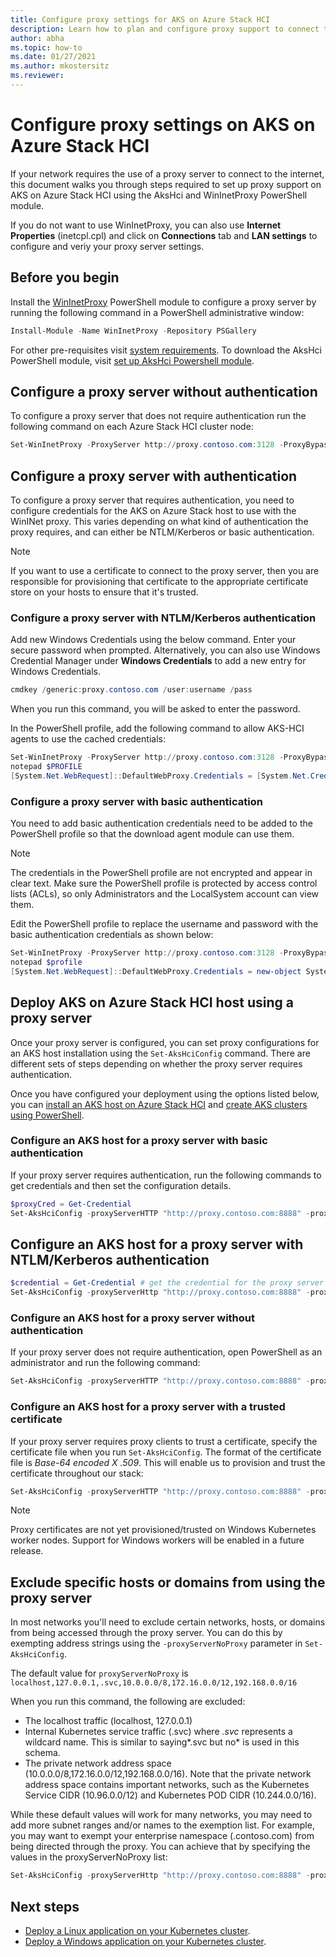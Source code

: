 ```yaml
---
title: Configure proxy settings for AKS on Azure Stack HCI
description: Learn how to plan and configure proxy support to connect to the internet.
author: abha
ms.topic: how-to
ms.date: 01/27/2021
ms.author: mkostersitz
ms.reviewer: 
---
```


# Configure proxy settings on AKS on Azure Stack HCI

If your network requires the use of a proxy server to connect to the internet, this document walks you through steps required to set up proxy support on AKS on Azure Stack HCI using the AksHci and WinInetProxy PowerShell module. 

If you do not want to use WinInetProxy, you can also use **Internet Properties** (inetcpl.cpl) and click on **Connections** tab and **LAN settings** to configure and veriy your proxy server settings.


## Before you begin

Install the [WinInetProxy](https://www.powershellgallery.com/packages/WinInetProxy/0.1.0) PowerShell module to configure a proxy server by running the following command in a PowerShell administrative window:

```Powershell
Install-Module -Name WinInetProxy -Repository PSGallery
```

For other pre-requisites visit [system requirements](./system-requirements.md). To download the AksHci PowerShell module, visit [set up AksHci Powershell module](./setup-powershell.md).

## Configure a proxy server without authentication

To configure a proxy server that does not require authentication run the following command on each Azure Stack HCI cluster node:

```powershell
Set-WinInetProxy -ProxyServer http://proxy.contoso.com:3128 -ProxyBypass "local"
```

## Configure a proxy server with authentication

To configure a proxy server that requires authentication, you need to configure credentials for the AKS on Azure Stack host to use with the WinINet proxy. This varies depending on what kind of authentication the proxy requires, and can either be NTLM/Kerberos or basic authentication.

> [!NOTE]
> If you want to use a certificate to connect to the proxy server, then you are responsible for provisioning that certificate to the appropriate certificate store on your hosts to ensure that it's trusted.

### Configure a proxy server with NTLM/Kerberos authentication

Add new Windows Credentials using the below command. Enter your secure password when prompted. Alternatively, you can also use Windows Credential Manager under **Windows Credentials** to add a new entry for Windows Credentials. 

```powershell
cmdkey /generic:proxy.contoso.com /user:username /pass
```
When you run this command, you will be asked to enter the password.

In the PowerShell profile, add the following command to allow AKS-HCI agents to use the cached credentials:

```powershell
Set-WinInetProxy -ProxyServer http://proxy.contoso.com:3128 -ProxyBypass "local"
notepad $PROFILE
[System.Net.WebRequest]::DefaultWebProxy.Credentials = [System.Net.CredentialCache]::DefaultCredentials
```  

### Configure a proxy server with basic authentication

You need to add basic authentication credentials need to be added to the PowerShell profile so that the download agent module can use them. 

> [!NOTE]
> The credentials in the PowerShell profile are not encrypted and appear in clear text. Make sure the PowerShell profile is protected by access control lists (ACLs), so only Administrators and the LocalSystem account can view them.

Edit the PowerShell profile to replace the username and password with the basic authentication credentials as shown below:

```powershell
Set-WinInetProxy -ProxyServer http://proxy.contoso.com:3128 -ProxyBypass "local"
notepad $profile
[System.Net.WebRequest]::DefaultWebProxy.Credentials = new-object System.Net.NetworkCredential("username", "password")
```

## Deploy AKS on Azure Stack HCI host using a proxy server

Once your proxy server is configured, you can set proxy configurations for an AKS host installation using the `Set-AksHciConfig` command. There are different sets of steps depending on whether the proxy server requires authentication.

Once you have configured your deployment using the options listed below, you can [install an AKS host on Azure Stack HCI](./setup-powershell.md) and [create AKS clusters using PowerShell](./create-kubernetes-cluster-powershell.md).

### Configure an AKS host for a proxy server with basic authentication  

If your proxy server requires authentication, run the following commands to get credentials and then set the configuration details.

```powershell
$proxyCred = Get-Credential
Set-AksHciConfig -proxyServerHTTP "http://proxy.contoso.com:8888" -proxyServerHTTPS "http://proxy.contoso.com:8888" -proxyServerCredential $ProxyCred
```

## Configure an AKS host for a proxy server with NTLM/Kerberos authentication

```powershell
$credential = Get-Credential # get the credential for the proxy server
Set-AksHciConfig -proxyServerHttp "http://proxy.contoso.com:8888" -proxyServerHttps "http://proxy.contoso.com:8888" -proxyServerCredential $credential
```

### Configure an AKS host for a proxy server without authentication  

If your proxy server does not require authentication, open PowerShell as an administrator and run the following command:

```powershell
Set-AksHciConfig -proxyServerHTTP "http://proxy.contoso.com:8888" -proxyServerHTTPS "http://proxy.contoso.com:8888"
```

### Configure an AKS host for a proxy server with a trusted certificate

If your proxy server requires proxy clients to trust a certificate, specify the certificate file when you run `Set-AksHciConfig`. The format of the certificate file is *Base-64 encoded X .509*. This will enable us to provision and trust the certificate throughout our stack:

```powershell
Set-AksHciConfig -proxyServerHTTP "http://proxy.contoso.com:8888" -proxyServerHTTPS "http://proxy.contoso.com:8888" -proxyServerCertFile "C:\proxycertificate.crt"
```

> [!NOTE]
> Proxy certificates are not yet provisioned/trusted on Windows Kubernetes worker nodes. Support for Windows workers will be enabled in a future release.


## Exclude specific hosts or domains from using the proxy server

In most networks you'll need to exclude certain networks, hosts, or domains from being accessed through the proxy server. You can do this by exempting address strings using the `-proxyServerNoProxy` parameter in `Set-AksHciConfig`.

The default value for `proxyServerNoProxy` is `localhost,127.0.0.1,.svc,10.0.0.0/8,172.16.0.0/12,192.168.0.0/16`

When you run this command, the following are excluded:

- The localhost traffic (localhost, 127.0.0.1)
- Internal Kubernetes service traffic (.svc) where _.svc_ represents a wildcard name. This is similar to saying*.svc but no* is used in this schema.
- The private network address space (10.0.0.0/8,172.16.0.0/12,192.168.0.0/16). Note that the private network address space contains important networks, such as the Kubernetes Service CIDR (10.96.0.0/12) and Kubernetes POD CIDR (10.244.0.0/16).

While these default values will work for many networks, you may need to add more subnet ranges and/or names to the exemption list. For example, you may want to exempt your enterprise namespace (.contoso.com) from being directed through the proxy. You can achieve that by specifying the values in the proxyServerNoProxy list:

```powershell
Set-AksHciConfig -proxyServerHttp "http://proxy.contoso.com:8888" -proxyServerHttps "http://proxy.contoso.com:8888" -proxyServerNoProxy "localhost,127.0.0.1,.svc,10.0.0.0/8,172.16.0.0/12,192.168.0.0/16,.contoso.com"
```

## Next steps

- [Deploy a Linux application on your Kubernetes cluster](./deploy-linux-application.md).
- [Deploy a Windows application on your Kubernetes cluster](./deploy-windows-application.md).
